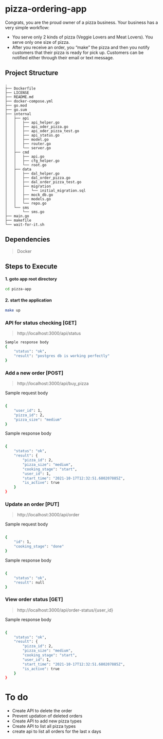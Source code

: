 # pizza-ordering-app

Congrats, you are the proud owner of a pizza business. Your business has a very simple
workflow:
- You serve only 2 kinds of pizza (Veggie Lovers and Meat Lovers). You serve only one
size of pizza.
- After you receive an order, you “make” the pizza and then you notify customers that their
pizza is ready for pick up. Customers can be notified either through their email or text
message.

## Project Structure
```
.
├── Dockerfile
├── LICENSE
├── README.md
├── docker-compose.yml
├── go.mod
├── go.sum
├── internal
│   ├── api
│   │   ├── api_helper.go
│   │   ├── api_oder_pizza.go
│   │   ├── api_oder_pizza_test.go
│   │   ├── api_status.go
│   │   ├── model.go
│   │   ├── router.go
│   │   └── server.go
│   ├── cmd
│   │   ├── api.go
│   │   ├── cfg_helper.go
│   │   └── root.go
│   ├── data
│   │   ├── dal_helper.go
│   │   ├── dal_order_pizza.go
│   │   ├── dal_order_pizza_test.go
│   │   ├── migration
│   │   │   └── initial_migration.sql
│   │   ├── mock_db.go
│   │   ├── models.go
│   │   └── repo.go
│   └── sms
│       └── sms.go
├── main.go
├── makefile
└── wait-for-it.sh
```

## Dependencies
> Docker

## Steps to Execute 

#### 1. goto app root directory 
```bash
cd pizza-app
```
#### 2. start the application
```bash
make up
```


### API for status checking [GET]

> http://localhost:3000/api/status
```bash
Sample response body
{
    "status": "ok",
    "result": "postgres db is working perfectly"
}
```
### Add a new order [POST]

> http://localhost:3000/api/buy_pizza

Sample request body
```bash

{
    "user_id": 1,
    "pizza_id": 2,
    "pizza_size": "medium"
}
```
Sample response body
```bash

{
    "status": "ok",
    "result": {
        "pizza_id": 2,
        "pizza_size": "medium",
        "cooking_stage": "start",
        "user_id": 1,
        "start_time": "2021-10-17T12:32:51.680207885Z",
        "is_active": true
    }
}
```

### Update an order [PUT]

> http://localhost:3000/api/order

Sample request body
```bash

{
    "id": 1,
    "cooking_stage": "done"
}
```
Sample response body
```bash

{
    "status": "ok",
    "result": null
}
```

### View order status [GET]

> http://localhost:3000/api/order-status/{user_id}

Sample response body
```bash

{
    "status": "ok",
    "result": {
        "pizza_id": 2,
        "pizza_size": "medium",
        "cooking_stage": "start",
        "user_id": 1,
        "start_time": "2021-10-17T12:32:51.680207885Z",
        "is_active": true
    }
}
```

# To do
- Create API to delete the order
- Prevent updation of deleted orders
- Create API to add new pizza types
- Create API to list all pizza types
- create api to list all orders for the last x days
